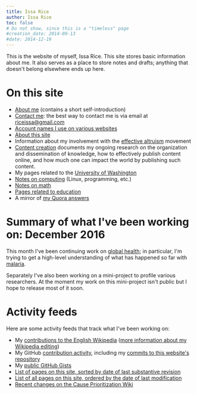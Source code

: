 ```yaml
---
title: Issa Rice
author: Issa Rice
toc: false
# Do not show, since this is a "timeless" page
#creation_date: 2014-09-13
#date: 2014-12-19
---
```


This is the website of myself, Issa Rice.
This site stores basic information about me.
It also serves as a place to store notes and drafts; anything that doesn't
belong elsewhere ends up here.

# On this site

- [About me](about) (contains a short self-introduction)
- [Contact me](contact): the best way to contact me is via email at
  [riceissa@gmail.com][email]
- [Account names I use on various websites](account-names)
- [About this site](about-this-site)
- Information about my involvement with the [effective altruism]() movement
- [Content creation]() documents my ongoing research on the
  organization and dissemination of knowledge, how to effectively
  publish content online, and how much one can impact the world by
  publishing such content.
- My pages related to the [University of Washington](university-of-washington)
- [Notes on computing](computing) (Linux, programming, etc.)
- [Notes on math](math)
- [Pages related to education](education)
- A mirror of [my Quora answers]()

# Summary of what I've been working on: December 2016

This month I've been continuing work on [global
health](global-public-health-notes); in particular, I'm trying to get a
high-level understanding of what has happened so far with
[malaria](malaria-notes).

Separately I've also been working on a mini-project to profile various
researchers.
At the moment my work on this mini-project isn't public but I hope to release
most of it soon.

# Activity feeds

Here are some activity feeds that track what I've been working on:

* My [contributions to the English
  Wikipedia](https://en.wikipedia.org/wiki/Special:Contributions/Riceissa)
  ([more information about my Wikipedia editing](wikipedia))
* My GitHub [contribution activity](https://github.com/riceissa), including my
  [commits to this website's
  repository](https://github.com/riceissa/issarice.com/commits/master)
* My [public GitHub Gists](https://gist.github.com/riceissa)
* [List of pages on this site, sorted by date of last substantive
  revision](_all_date)
* [List of all pages on this site, ordered by the date of last
  modification](_all)
* [Recent changes on the Cause Prioritization
  Wiki](https://causeprioritization.org/_activity)

[email]: mailto:riceissa@gmail.com
